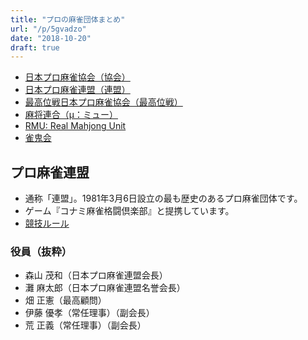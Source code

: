 ```yaml
---
title: "プロの麻雀団体まとめ"
url: "/p/5gvadzo"
date: "2018-10-20"
draft: true
---
```


- [日本プロ麻雀協会（協会）](http://npm2001.com/)
- [日本プロ麻雀連盟（連盟）](http://www.ma-jan.or.jp/)
- [最高位戦日本プロ麻雀協会（最高位戦）](https://saikouisen.com/)
- [麻将連合（μ：ミュー）](https://mu-mahjong.jp/)
- [RMU: Real Mahjong Unit](http://www.rmu.jp/)
- [雀鬼会](http://www.jankiryu.com/)


プロ麻雀連盟
----

- 通称「連盟」。1981年3月6日設立の最も歴史のあるプロ麻雀団体です。
- ゲーム『コナミ麻雀格闘倶楽部』と提携しています。
- [競技ルール](http://www.ma-jan.or.jp/guide/game_rule.html)

### 役員（抜粋）

- 森山 茂和（日本プロ麻雀連盟会長）
- 灘 麻太郎（日本プロ麻雀連盟名誉会長）
- 畑 正憲（最高顧問）
- 伊藤 優孝（常任理事）（副会長）
- 荒 正義（常任理事）（副会長）

